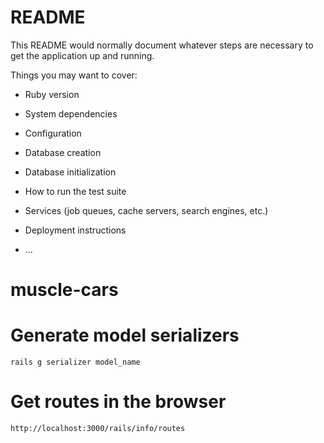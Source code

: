 # README

This README would normally document whatever steps are necessary to get the
application up and running.

Things you may want to cover:

* Ruby version

* System dependencies

* Configuration

* Database creation

* Database initialization

* How to run the test suite

* Services (job queues, cache servers, search engines, etc.)

* Deployment instructions

* ...
# muscle-cars

# Generate model serializers
` rails g serializer model_name `

# Get routes in the browser
` http://localhost:3000/rails/info/routes `
